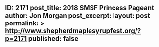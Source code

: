 ---
---
ID: 2171
post_title: 2018 SMSF Princess Pageant
author: Jon Morgan
post_excerpt:
layout: post
permalink: >
  http://www.shepherdmaplesyrupfest.org/?p=2171
published: false
---